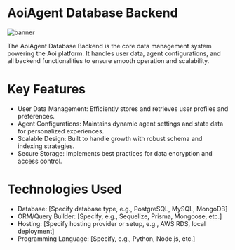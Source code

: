 # AoiAgent Database Backend
![banner](https://i.postimg.cc/432hgb5X/AOI-AGENTS.png)

The AoiAgent Database Backend is the core data management system powering the Aoi platform. It handles user data, agent configurations, and all backend functionalities to ensure smooth operation and scalability.

# Key Features

- User Data Management: Efficiently stores and retrieves user profiles and preferences.
- Agent Configurations: Maintains dynamic agent settings and state data for personalized experiences.
- Scalable Design: Built to handle growth with robust schema and indexing strategies.
- Secure Storage: Implements best practices for data encryption and access control.
  
# Technologies Used
- Database: [Specify database type, e.g., PostgreSQL, MySQL, MongoDB]
- ORM/Query Builder: [Specify, e.g., Sequelize, Prisma, Mongoose, etc.]
- Hosting: [Specify hosting provider or setup, e.g., AWS RDS, local deployment]
- Programming Language: [Specify, e.g., Python, Node.js, etc.]
